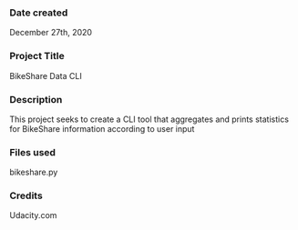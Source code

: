 ### Date created
December 27th, 2020

### Project Title
BikeShare Data CLI

### Description
This project seeks to create a CLI tool that aggregates and prints statistics for BikeShare information according to user input

### Files used
bikeshare.py

### Credits
Udacity.com
